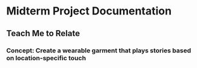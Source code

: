 # Midterm Project Documentation

## Teach Me to Relate

### Concept: Create a wearable garment that plays stories based on location-specific touch

